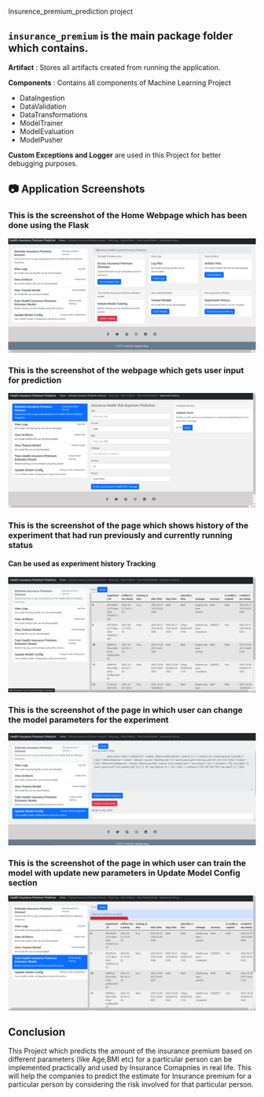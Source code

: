 Insurence_premium_prediction project
## `insurance_premium` is the main package folder which contains. 

**Artifact** : Stores all artifacts created from running the application.

**Components** : Contains all components of Machine Learning Project
- DataIngestion
- DataValidation
- DataTransformations
- ModelTrainer
- ModelEvaluation
- ModelPusher

**Custom Exceptions and Logger** are used in this Project for better debugging purposes.

## 📷 Application Screenshots

### **This is the screenshot of the Home Webpage which has been done using the Flask**
![webpage](static/Home_page.png)

### **This is the screenshot of the webpage which gets user input for prediction**
![webpage](static/estimator_user_input.png)

### **This is the screenshot of the page which shows history of the experiment that had run previously and currently running status**
#### Can be used as experiment history Tracking
![experiment history](static/Experiment_history.png)

### **This is the screenshot of the page in which user can change the model parameters for the experiment**
![model parameters](static/update_model_config.png)

### **This is the screenshot of the page in which user can train the model with update new parameters in Update Model Config section**
![model parameters](static/Model_training.png)

## Conclusion

This Project which predicts the amount of the insurance premium based on different parameters (like Age,BMI etc) for a particular person can be implemented practically and used by Insurance Comapnies in real life. This will help the 
companies to predict the estimate for Insurance premium for a particular person by considering the risk involved for that particular person. 

